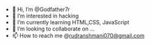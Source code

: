 - 👋 Hi, I’m @Godfather7r
- 👀 I’m interested in hacking
- 🌱 I’m currently learning HTML,CSS, JavaScript
- 💞️ I’m looking to collaborate on ...
- 📫 How to reach me @rudranshmani070@gmail.com

<!---
Godfather7r/Godfather7r is a ✨ special ✨ repository because its `README.md` (this file) appears on your GitHub profile.
You can click the Preview link to take a look at your changes.
--->
